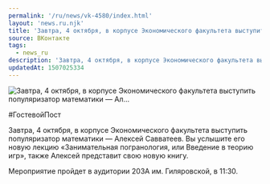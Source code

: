 ```yaml
---
permalink: '/ru/news/vk-4580/index.html'
layout: 'news.ru.njk'
title: 'Завтра, 4 октября, в корпусе Экономического факультета выступить популяризатор математики — Ал'
source: ВКонтакте
tags:
  - news_ru
description: 'Завтра, 4 октября, в корпусе Экономического факультета выступить популяризатор математики — Ал…'
updatedAt: 1507025334
---
```

![Завтра, 4 октября, в корпусе Экономического факультета выступить популяризатор математики — Ал…](https://sun9-54.userapi.com/impf/c841125/v841125935/23b77/WveIKFt3QEE.jpg?size=1280x720&quality=96&proxy=1&sign=77eb3f1e3d5303e8e78a3684ab3197c1&c_uniq_tag=Lum-0hD4VILugkwxgQIES1Teg7g7bqiJLy5IkIvK3fY&type=album)

#ГостевойПост

Завтра, 4 октября, в корпусе Экономического факультета выступить популяризатор математики — Алексей Савватеев. Вы услышите его новую лекцию «Занимательная погранология, или Введение в теорию игр», также Алексей представит свою новую книгу.

Мероприятие пройдет в аудитории 203А им. Гиляровской, в 11:30.
